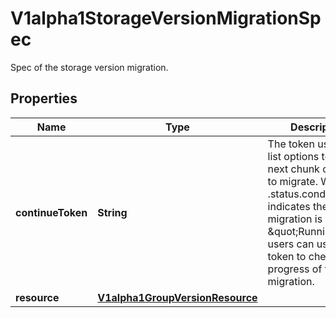 

# V1alpha1StorageVersionMigrationSpec

Spec of the storage version migration.

## Properties

| Name | Type | Description | Notes |
|------------ | ------------- | ------------- | -------------|
|**continueToken** | **String** | The token used in the list options to get the next chunk of objects to migrate. When the .status.conditions indicates the migration is \&quot;Running\&quot;, users can use this token to check the progress of the migration. |  [optional] |
|**resource** | [**V1alpha1GroupVersionResource**](V1alpha1GroupVersionResource.md) |  |  |



